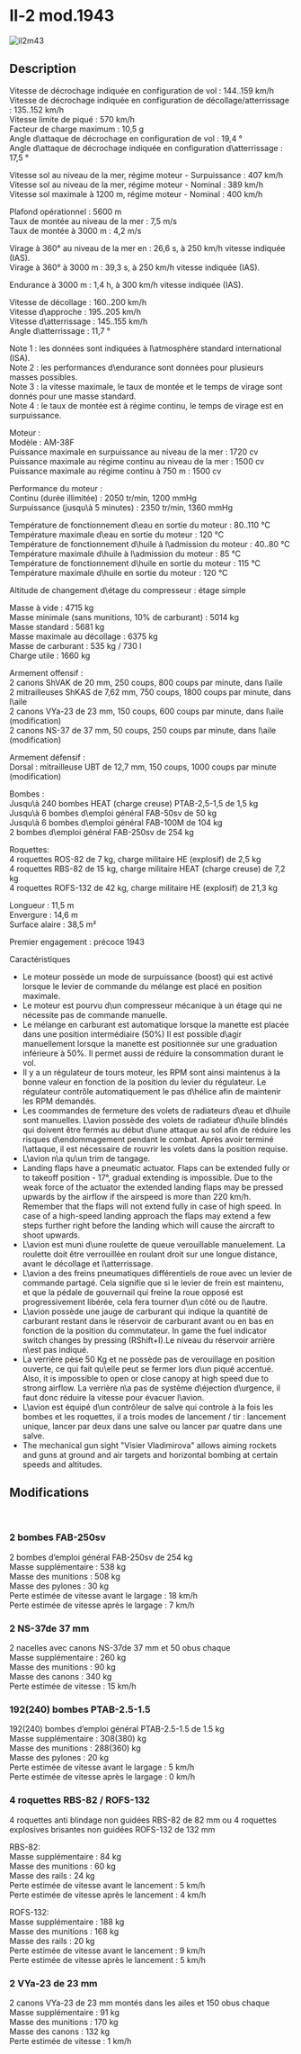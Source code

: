 # Il-2 mod.1943  
  
![il2m43](../images/il2m43.png)  
  
## Description  
  
Vitesse de décrochage indiquée en configuration de vol : 144..159 km/h  
Vitesse de décrochage indiquée en configuration de décollage/atterrissage : 135..152 km/h  
Vitesse limite de piqué : 570 km/h  
Facteur de charge maximum : 10,5 g  
Angle d\attaque de décrochage en configuration de vol : 19,4 °  
Angle d\attaque de décrochage indiquée en configuration d\atterrissage : 17,5 °  
  
Vitesse sol au niveau de la mer, régime moteur - Surpuissance : 407 km/h  
Vitesse sol au niveau de la mer, régime moteur - Nominal : 389 km/h  
Vitesse sol maximale à 1200 m, régime moteur - Nominal : 400 km/h  
  
Plafond opérationnel : 5600 m  
Taux de montée au niveau de la mer : 7,5 m/s  
Taux de montée à 3000 m : 4,2 m/s  
  
Virage à 360° au niveau de la mer en : 26,6 s, à 250 km/h vitesse indiquée (IAS).  
Virage à 360° à 3000 m : 39,3 s, à 250 km/h vitesse indiquée (IAS).  
  
Endurance à 3000 m : 1,4 h, à 300 km/h vitesse indiquée (IAS).  
  
Vitesse de décollage : 160..200 km/h  
Vitesse d\approche : 195..205 km/h  
Vitesse d\atterrissage : 145..155 km/h  
Angle d\atterrissage : 11,7 °  
  
Note 1 : les données sont indiquées à l\atmosphère standard international (ISA).  
Note 2 : les performances d\endurance sont données pour plusieurs masses possibles.  
Note 3 : la vitesse maximale, le taux de montée et le temps de virage sont donnés pour une masse standard.  
Note 4 : le taux de montée est à régime continu, le temps de virage est en surpuissance.  
  
Moteur :  
Modèle : AM-38F  
Puissance maximale en surpuissance au niveau de la mer : 1720 cv  
Puissance maximale au régime continu au niveau de la mer : 1500 cv  
Puissance maximale au régime continu à 750 m : 1500 cv  
  
Performance du moteur :  
Continu (durée illimitée) : 2050 tr/min, 1200 mmHg  
Surpuissance (jusqu\à 5 minutes) : 2350 tr/min, 1360 mmHg  
  
Température de fonctionnement d\eau en sortie du moteur : 80..110 °C  
Température maximale d\eau en sortie du moteur : 120 °C  
Température de fonctionnement d\huile à l\admission du moteur : 40..80 °C  
Température maximale d\huile à l\admission du moteur : 85 °C  
Température de fonctionnement d\huile en sortie du moteur : 115 °C  
Température maximale d\huile en sortie du moteur : 120 °C  
  
Altitude de changement d\étage du compresseur : étage simple  
  
Masse à vide : 4715 kg  
Masse minimale (sans munitions, 10% de carburant) : 5014 kg  
Masse standard : 5681 kg  
Masse maximale au décollage : 6375 kg  
Masse de carburant : 535 kg / 730 l  
Charge utile : 1660 kg  
  
Armement offensif :  
2 canons ShVAK de 20 mm, 250 coups, 800 coups par minute, dans l\aile  
2 mitrailleuses ShKAS de 7,62 mm, 750 coups, 1800 coups par minute, dans l\aile  
2 canons VYa-23 de 23 mm, 150 coups, 600 coups par minute, dans l\aile (modification)  
2 canons NS-37 de 37 mm, 50 coups, 250 coups par minute, dans l\aile (modification)  
  
Armement défensif :  
Dorsal : mitrailleuse UBT de 12,7 mm, 150 coups, 1000 coups par minute (modification)  
  
Bombes :  
Jusqu\à 240 bombes HEAT (charge creuse) PTAB-2,5-1,5 de 1,5 kg  
Jusqu\à 6 bombes d\emploi général FAB-50sv de 50 kg  
Jusqu\à 6 bombes d\emploi général FAB-100M de 104 kg  
2 bombes d\emploi général FAB-250sv de 254 kg   
  
Roquettes:  
4 roquettes ROS-82 de 7 kg, charge militaire HE (explosif) de 2,5 kg  
4 roquettes RBS-82 de 15 kg, charge militaire HEAT (charge creuse) de 7,2 kg  
4 roquettes ROFS-132 de 42 kg, charge militaire HE (explosif) de 21,3 kg  
  
Longueur : 11,5 m  
Envergure : 14,6 m  
Surface alaire : 38,5 m²  
  
Premier engagement : précoce 1943  
  
Caractéristiques  
- Le moteur possède un mode de surpuissance (boost) qui est activé lorsque le levier de commande du mélange est placé en position maximale.  
- Le moteur est pourvu d\un compresseur mécanique à un étage qui ne nécessite pas de commande manuelle.  
- Le mélange en carburant est automatique lorsque la manette est placée dans une position intermédiaire (50%) Il est possible d\agir manuellement lorsque la manette est positionnée sur une graduation inférieure à 50%. Il permet aussi de réduire la consommation durant le vol.  
- Il y a un régulateur de tours moteur, les RPM sont ainsi maintenus à la bonne valeur en fonction de la position du levier du régulateur. Le régulateur contrôle automatiquement le pas d\hélice afin de maintenir les RPM demandés.  
- Les coommandes de fermeture des volets de radiateurs d\eau et d\huile sont manuelles. L\avion possède des volets de radiateur d\huile blindés qui doivent être fermés au début d\une attaque au sol afin de réduire les risques d\endommagement pendant le combat. Après avoir terminé l\attaque, il est nécessaire de rouvrir les volets dans la position requise.  
- L\avion n\a qu\un trim de tangage.  
- Landing flaps have a pneumatic actuator. Flaps can be extended fully or to takeoff position - 17°, gradual extending is impossible. Due to the weak force of the actuator the extended landing flaps may be pressed upwards by the airflow if the airspeed is more than 220 km/h. Remember that the flaps will not extend fully in case of high speed. In case of a high-speed landing approach the flaps may extend a few steps further right before the landing which will cause the aircraft to shoot upwards.  
- L\avion est muni d\une roulette de queue verouillable manuelement. La roulette doit être verrouillée en roulant droit sur une longue distance, avant le décollage et l\atterrissage.  
- L\avion a des freins pneumatiques différentiels de roue avec un levier de commande partagé. Cela signifie que si le levier de frein est maintenu, et que la pédale de gouvernail qui freine la roue opposé est progressivement libérée, cela fera tourner d\un côté ou de l\autre.  
- L\avion possède une jauge de carburant qui indique la quantité de carburant restant dans le réservoir de carburant avant ou en bas en fonction de la position du commutateur. In game the fuel indicator switch changes by pressing (RShift+I).Le niveau du réservoir arrière n\est pas indiqué.   
- La verrière pèse 50 Kg et ne possède pas de verouillage en position ouverte, ce qui fait qu\elle peut se fermer lors d\un piqué accentué. Also, it is impossible to open or close canopy at high speed due to strong airflow. La verrière n\a pas de systême d\éjection d\urgence, il faut donc réduire la vitesse pour évacuer l\avion.  
- L\avion est équipé d\un contrôleur de salve qui controle à la fois les bombes et les roquettes, il a trois modes de lancement / tir : lancement unique, lancer par deux dans une salve ou lancer par quatre dans une salve.  
- The mechanical gun sight "Visier Vladimirova" allows aiming rockets and guns at ground and air targets and horizontal bombing at certain speeds and altitudes.  
  
## Modifications  
  ﻿
  
  
### 2 bombes FAB-250sv  
  
2 bombes d’emploi général FAB-250sv de 254 kg  
Masse supplémentaire : 538 kg  
Masse des munitions : 508 kg  
Masse des pylones : 30 kg  
Perte estimée de vitesse avant le largage : 18 km/h  
Perte estimée de vitesse après le largage : 7 km/h  ﻿
  
  
### 2 NS-37de 37 mm  
  
2 nacelles avec canons NS-37de 37 mm et 50 obus chaque  
Masse supplémentaire : 260 kg  
Masse des munitions : 90 kg  
Masse des canons : 340 kg  
Perte estimée de vitesse : 15 km/h  ﻿
  
### 192(240) bombes PTAB-2.5-1.5  
  
192(240) bombes d’emploi général PTAB-2.5-1.5 de 1.5 kg  
Masse supplémentaire : 308(380) kg  
Masse des munitions : 288(360) kg  
Masse des pylones : 20 kg  
Perte estimée de vitesse avant le largage : 5 km/h  
Perte estimée de vitesse après le largage : 0 km/h  ﻿
  
### 4 roquettes RBS-82 / ROFS-132   
  
4 roquettes anti blindage non guidées RBS-82 de 82 mm ou 4 roquettes explosives brisantes non guidées ROFS-132 de 132 mm  
  
RBS-82:  
Masse supplémentaire : 84 kg  
Masse des munitions : 60 kg  
Masse des rails : 24 kg  
Perte estimée de vitesse avant le lancement : 5 km/h  
Perte estimée de vitesse après le lancement : 4 km/h  
  
ROFS-132:  
Masse supplémentaire : 188 kg  
Masse des munitions : 168 kg  
Masse des rails : 20 kg  
Perte estimée de vitesse avant le lancement : 9 km/h  
Perte estimée de vitesse après le lancement : 5 km/h  ﻿
  
  
### 2 VYa-23 de 23 mm  
  
2 canons VYa-23 de 23 mm montés dans les ailes et 150 obus chaque  
Masse supplémentaire : 91 kg  
Masse des munitions : 170 kg  
Masse des canons : 132 kg  
Perte estimée de vitesse : 1 km/h  
